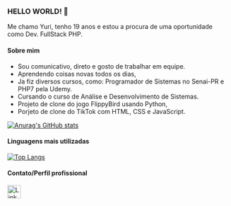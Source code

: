 ### HELLO WORLD! 👋
  Me chamo Yuri, tenho 19 anos e estou a procura de uma oportunidade como Dev. FullStack PHP.

#### Sobre mim 
  
  - Sou comunicativo, direto e gosto de trabalhar em equipe.
  - Aprendendo coisas novas todos os dias,
  - Ja fiz diversos cursos, como: Programador de Sistemas no Senai-PR e PHP7 pela Udemy.
  - Cursando o curso de Análise e Desenvolvimento de Sistemas.
  - Projeto de clone do jogo FlippyBird usando Python,
  - Porjeto de clone do TikTok com HTML, CSS e JavaScript.

[![Anurag's GitHub stats](https://github-readme-stats.vercel.app/api?username=YuriiTerezin&show_icons=true&theme=dark)](https://github.com/anuraghazra/github-readme-stats)

#### Linguagens mais utilizadas

[![Top Langs](https://github-readme-stats.vercel.app/api/top-langs/?username=YuriiTerezin&layout=compact)](https://github.com/anuraghazra/github-readme-stats)

#### Contato/Perfil profissional

[<img src='https://img.shields.io/badge/LinkedIn-0077B5?style=for-the-badge&logo=linkedin&logoColor=white' alt='Linkedin' height='30'>](https://www.linkedin.com/in/yuriiterezin//)
